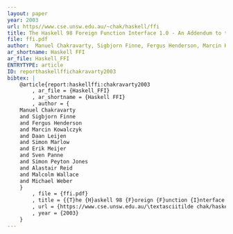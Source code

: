 ```yaml
---
layout: paper
year: 2003
url: https//www.cse.unsw.edu.au/~chak/haskell/ffi
title: The Haskell 98 Foreign Function Interface 1.0 - An Addendum to the Haskell 98 Report
file: ffi.pdf
author:  Manuel Chakravarty, Sigbjorn Finne, Fergus Henderson, Marcin Kowalczyk, Daan Leijen, Simon Marlow, Erik Meijer, Sven Panne, Simon Peyton Jones, Alastair Reid, Malcolm Wallace, Michael Weber
ar_shortname: Haskell FFI
ar_file: Haskell_FFI
ENTRYTYPE: article
ID: reporthaskellffichakravarty2003
bibtex: |
    @article{report:haskellffi:chakravarty2003
        , ar_file = {Haskell_FFI}
        , ar_shortname = {Haskell FFI}
        , author = {
    Manuel Chakravarty
    and Sigbjorn Finne
    and Fergus Henderson
    and Marcin Kowalczyk
    and Daan Leijen
    and Simon Marlow
    and Erik Meijer
    and Sven Panne
    and Simon Peyton Jones
    and Alastair Reid
    and Malcolm Wallace
    and Michael Weber
    }
        , file = {ffi.pdf}
        , title = {{T}he {H}askell 98 {F}oreign {F}unction {I}nterface 1.0: {A}n {A}ddendum to the {H}askell 98 {R}eport}
        , url = {https://www.cse.unsw.edu.au/\textasciitilde chak/haskell/ffi}
        , year = {2003}
    }
---
```

